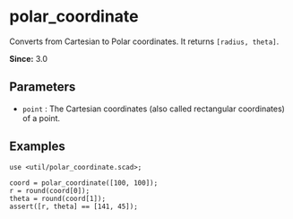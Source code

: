 # polar_coordinate

Converts from Cartesian to Polar coordinates. It returns `[radius, theta]`.

**Since:** 3.0

## Parameters

- `point` : The Cartesian coordinates (also called rectangular coordinates) of a point.

## Examples

    use <util/polar_coordinate.scad>;
    
	coord = polar_coordinate([100, 100]);
	r = round(coord[0]);
	theta = round(coord[1]);
    assert([r, theta] == [141, 45]);  